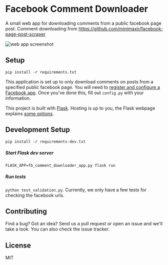 # Facebook Comment Downloader #

A small web app for downloading comments from a public facebook page post.
Comment downloading from https://github.com/minimaxir/facebook-page-post-scraper

![web app screenshot](https://user-images.githubusercontent.com/6343384/32192303-0a58cc90-bd71-11e7-8c79-bf12a3203040.png)

Setup
-----

```
pip install -r requirements.txt
```

This application is set up to only download comments on posts from a specified public facebook page. You will need to [register and configure a Facebook app](https://developers.facebook.com/docs/apps/register/). Once you've done this, fill out `config.py` with your information.

This project is built with [Flask](http://flask.pocoo.org/).
Hosting is up to you, the Flask webpage explains [some options](http://flask.pocoo.org/docs/0.12/deploying/).

Development Setup
----------------

```
pip install -r requirements-dev.txt
```

##### Start Flask dev server 

`FLASK_APP=fb_comment_downloader_app.py flask run`

##### Run tests

`python test_validation.py`. 
Currently, we only have a few tests for checking the facebook urls.

Contributing
------------

Find a bug? Got an idea? Send us a pull request or open an issue and we'll take a look. You can also check the issue tracker.

License
-------

MIT
